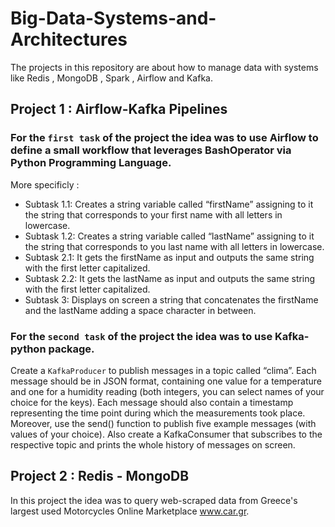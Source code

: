 # Big-Data-Systems-and-Architectures
The projects in this repository are about how to manage data with systems like Redis , MongoDB , Spark , Airflow and Kafka.
## Project 1 :  Airflow-Kafka Pipelines
### For the `first task` of the project the idea was to use  Airflow to define a small workflow that leverages BashOperator via Python Programming Language. 
More specificly :

- Subtask 1.1: Creates a string variable called “firstName” assigning to it the string that
corresponds to your first name with all letters in lowercase.
- Subtask 1.2: Creates a string variable called “lastName” assigning to it the string that
corresponds to you last name with all letters in lowercase.
- Subtask 2.1: It gets the firstName as input and outputs the same string with the first letter
capitalized.
- Subtask 2.2: It gets the lastName as input and outputs the same string with the first letter
capitalized.
- Subtask 3: Displays on screen a string that concatenates the firstName and the lastName
adding a space character in between.

### For the `second task` of the project the idea was to use Kafka-python package.
Create a `KafkaProducer` to publish messages in a topic called “clima”. Each message should be in JSON format, containing one value for a temperature and
one for a humidity reading (both integers, you can select names of your choice for the keys).
Each message should also contain a timestamp representing the time point during which the
measurements took place. Moreover, use the send() function to publish five example
messages (with values of your choice). Also create a KafkaConsumer that subscribes to the
respective topic and prints the whole history of messages on screen.

## Project 2 :  Redis - MongoDB
In this project the idea was to query web-scraped data from Greece's largest used Motorcycles Online Marketplace www.car.gr.
